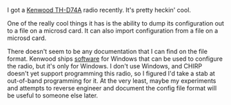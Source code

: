 I got a [Kenwood TH-D74A](http://www.kenwood.com/usa/com/amateur/th-d74a/) radio recently. It's pretty heckin' cool.

One of the really cool things it has is the ability to dump its configuration out to a file on a microsd card.
It can also import configuration from a file on a microsd card.

There doesn't seem to be any documentation that I can find on the file format.
Kenwood ships [software](http://www.kenwood.com/i/products/info/amateur/mcpd74_e.html) for Windows that can be used to configure the radio, but it's only for Windows.
I don't use Windows, and CHIRP doesn't yet support programming this radio, so I figured I'd take a stab at out-of-band programming for it.
At the very least, maybe my experiments and attempts to reverse engineer and document the config file format will be useful to someone else later.
